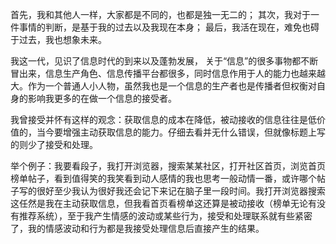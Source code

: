 首先，我和其他人一样，大家都是不同的，也都是独一无二的；
其次，我对于一件事情的判断，是基于我的过去以及我现在本身；
最后，我活在现在，难免也碍于过去，我也想象未来。

我这一代，见识了信息时代的到来以及蓬勃发展， 关于“信息”的很多事物都不断冒出来，信息生产角色、信息传播平台都很多，同时信息作用于人的能力也越来越大。作为一个普通人小人物，虽然我也是一个信息的生产者也是传播者但权衡对自身的影响我更多的在做一个信息的接受者。

我曾接受并怀有这样的观念：获取信息的成本在降低，被动接收的信息往往是低价值的，当今要增强主动获取信息的能力。仔细去看并无什么错误，但就像标题上写的则少了接受和处理。

举个例子：我要看段子，我打开浏览器，搜索某某社区，打开社区首页，浏览首页榜单帖子，看到值得笑的我笑看到动人感情的我也思考一般动情一番，或许哪个帖子写的很好至少我认为很好我还会记下来记在脑子里一段时间。我打开浏览器搜索这任然是我在主动获取信息，但我看首页看榜单这还算是被动接收（榜单无论有没有推荐系统），至于我产生情感的波动或某些行为，接受和处理联系就有些紧密了，我的情感波动和行为都是我接受处理信息后直接产生的结果。

